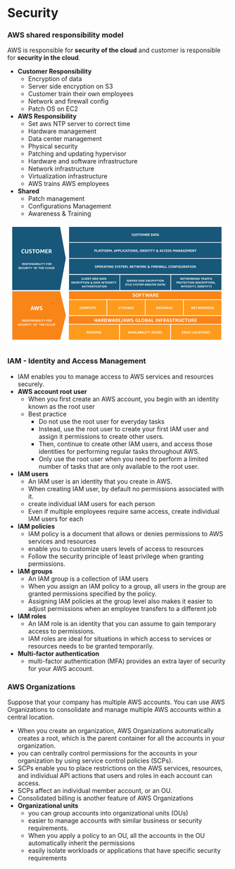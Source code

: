 # Security

### AWS shared responsibility model
AWS is responsible for **security of the cloud** and customer is responsible for **security in the cloud**.
  - **Customer Responsibility**
      - Encryption of data
      - Server side encryption on S3
      - Customer train their own employees
      - Network and firewall config
      - Patch OS on EC2
  - **AWS Responsibility**
      - Set aws NTP server to correct time
      - Hardware management
      - Data center management
      - Physical security
      - Patching and updating hypervisor
      - Hardware and software infrastructure
      - Network infrastructure
      - Virtualization infrastructure
      - AWS trains AWS employees
  - **Shared**
      - Patch management
      - Configurations Management
      - Awareness & Training
      
![img](https://github.com/SbrTa/AWS/blob/main/Images/aws-shared-responsibility.png)


### IAM - Identity and Access Management
  - IAM enables you to manage access to AWS services and resources securely.
  - **AWS account root user**
    - When you first create an AWS account, you begin with an identity known as the root user 
    - Best practice
      - Do not use the root user for everyday tasks
      - Instead, use the root user to create your first IAM user and assign it permissions to create other users.
      - Then, continue to create other IAM users, and access those identities for performing regular tasks throughout AWS. 
      - Only use the root user when you need to perform a limited number of tasks that are only available to the root user.
  - **IAM users**
    - An IAM user is an identity that you create in AWS.
    - When creating IAM user, by default no permissions associated with it.
    - create individual IAM users for each person
    - Even if multiple employees require same access, create individual IAM users for each
  - **IAM policies**
    - IAM policy is a document that allows or denies permissions to AWS services and resources
    - enable you to customize users levels of access to resources
    - Follow the security principle of least privilege when granting permissions.
  - **IAM groups**
    - An IAM group is a collection of IAM users
    - When you assign an IAM policy to a group, all users in the group are granted permissions specified by the policy.
    - Assigning IAM policies at the group level also makes it easier to adjust permissions when an employee transfers to a different job
  - **IAM roles**
    - An IAM role is an identity that you can assume to gain temporary access to permissions.
    - IAM roles are ideal for situations in which access to services or resources needs to be granted temporarily.
  - **Multi-factor authentication**
    - multi-factor authentication (MFA) provides an extra layer of security for your AWS account.

### AWS Organizations
Suppose that your company has multiple AWS accounts. You can use AWS Organizations to consolidate and manage multiple AWS accounts within a central location.
  - When you create an organization, AWS Organizations automatically creates a root, which is the parent container for all the accounts in your organization. 
  - you can centrally control permissions for the accounts in your organization by using service control policies (SCPs).
  - SCPs enable you to place restrictions on the AWS services, resources, and individual API actions that users and roles in each account can access.
  - SCPs affect an individual member account, or an OU.
  - Consolidated billing is another feature of AWS Organizations
  - **Organizational units**
    - you can group accounts into organizational units (OUs)
    - easier to manage accounts with similar business or security requirements.
    - When you apply a policy to an OU, all the accounts in the OU automatically inherit the permissions
    - easily isolate workloads or applications that have specific security requirements
